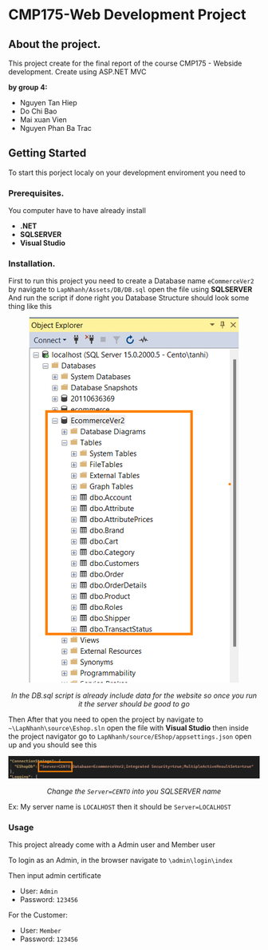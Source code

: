 # CMP175-Web Development Project 

## About the project.

This project create for the final report of the course CMP175 - Webside development.
Create using ASP.NET MVC

**by group 4:**
- Nguyen Tan Hiep
- Do Chi Bao
- Mai xuan Vien
- Nguyen Phan Ba Trac

## Getting Started

To start this porject localy on your development enviroment you need to 

### Prerequisites.

You computer have to have already install
- **.NET**
- **SQLSERVER**
- **Visual Studio**

### Installation.

First to run this project you need to create a Database name ``eCommerceVer2`` by navigate to ``LapNhanh/Assets/DB/DB.sql`` open the file using **SQLSERVER** And run the script if done right you Database Structure should look some thing like this 
<div align =center >
  <img src="https://raw.githubusercontent.com/centopw/LapNhanh/master/Assets/Image/DB_struct.png" />
  
  *In the DB.sql script is already include data for the website so once you run it the server should be good to go*
</div>



Then After that you need to open the project by navigate to ``~\LapNhanh\source\Eshop.sln`` open the file with **Visual Studio** then inside the project navigator go to ``LapNhanh/source/EShop/appsettings.json`` open up and you should see this

<div align =center>
  <img src="https://github.com/centopw/LapNhanh/blob/master/Assets/Image/DB_Name.png?raw=true" />
  
  *Change the ``Server=CENTO`` into you SQLSERVER name*
</div>



Ex: My server name is ``LOCALHOST`` then it should be ``Server=LOCALHOST``

### Usage

This project already come with a Admin user and Member user

To login as an Admin, in the browser navigate to ``\admin\login\index``

Then input admin certificate 
  - User: ``Admin``
  - Password: ``123456``
 
 For the Customer:
  - User: ``Member``
  - Password: ``123456``
